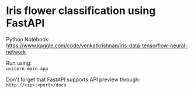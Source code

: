# Iris flower classification using FastAPI

Python Notebook: <br>
https://www.kaggle.com/code/venkatkrishnan/iris-data-tensorflow-neural-network

Run using: <br>
`uvicorn main:app`

Don't forget that FastAPI supports API preview through: <br> 
`http://<ip>:<port>/docs`
